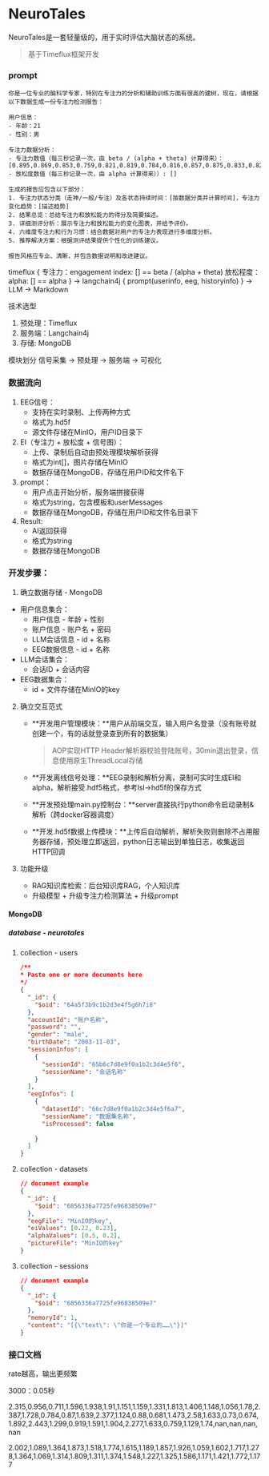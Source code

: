 # NeuroTales
NeuroTales是一套轻量级的，用于实时评估大脑状态的系统。
> 基于Timeflux框架开发

### prompt

```
你是一位专业的脑科学专家，特别在专注力的分析和辅助训练方面有很高的建树，现在，请根据以下数据生成一份专注力检测报告：

用户信息：
- 年龄：21
- 性别：男

专注力数据分析：
- 专注力数值（每三秒记录一次，由 beta / (alpha + theta) 计算得来）：[0.895,0.869,0.853,0.759,0.821,0.819,0.784,0.816,0.857,0.875,0.833,0.826,0.831,0.804,0.835,0.873,0.828,0.808,0.732,0.763,0.754,0.743,0.886,0.903,0.836,0.771,0.731,0.733,0.728,0.744,0.674,0.715,0.69,0.822,0.849,0.784,0.821,0.722,0.78,0.772,0.699,0.682,0.65,0.73,0.785,0.793,0.865,0.76,0.798,0.794,0.838,0.839,0.809,0.825,0.747,0.873,0.933,0.938,0.925,0.88,0.808,0.822]
- 放松度数值（每三秒记录一次，由 alpha 计算得来））: []

生成的报告应包含以下部分：
1. 专注力状态分类（走神/一般/专注）及各状态持续时间：[按数据分类并计算时间]，专注力变化趋势：[描述趋势]
2. 结果总览：总结专注力和放松能力的得分及简要描述。
3. 详细测评分析：展示专注力和放松能力的变化图表，并给予评价。
4. 六维度专注力和行为习惯：结合数据对用户的专注力表现进行多维度分析。
5. 推荐解决方案：根据测评结果提供个性化的训练建议。

报告风格应专业、清晰，并包含数据说明和改进建议。
```


timeflux {
    专注力：engagement index: []  == beta / (alpha + theta)
    放松程度：alpha: [] == alpha
} -> langchain4j {
    prompt(userinfo, eeg, historyinfo)
} -> LLM -> Markdown

技术选型
1. 预处理：Timeflux
2. 服务端：Langchain4j
3. 存储: MongoDB

模块划分
信号采集 -> 预处理 -> 服务端 -> 可视化

### 数据流向

1. EEG信号：
   - 支持在实时录制、上传两种方式
   - 格式为.hd5f
   - 源文件存储在MinIO，用户ID目录下
2. EI（专注力 + 放松度 + 信号图）：
   - 上传、录制后自动由预处理模块解析获得
   - 格式为int[]，图片存储在MinIO
   - 数据存储在MongoDB，存储在用户ID和文件名下
3. prompt：
    - 用户点击开始分析，服务端拼接获得
    - 格式为string，包含模板和userMessages
    - 数据存储在MongoDB，存储在用户ID和文件名目录下
4. Result:
   - AI返回获得
   - 格式为string
   - 数据存储在MongoDB

### 开发步骤：

1. 确立数据存储 - MongoDB

  - 用户信息集合：
    - 用户信息 - 年龄 + 性别
    - 账户信息 - 账户名 + 密码
    - LLM会话信息 - id + 名称
    - EEG数据信息 - id + 名称
  - LLM会话集合：
    - 会话ID + 会话内容
  - EEG数据集合：
    - id + 文件存储在MinIO的key

2. 确立交互范式
   
    - **开发用户管理模块：**用户从前端交互，输入用户名登录（没有账号就创建一个，有的话就登录查到所有的数据集）
    
      > AOP实现HTTP Header解析器校验登陆账号，30min退出登录，信息使用原生ThreadLocal存储
    
    - **开发离线信号处理：**EEG录制和解析分离，录制可实时生成EI和alpha，解析接受.hdf5格式，参考lsl->hd5f的保存方式
    
    - **开发预处理main.py控制台：**server直接执行python命令启动录制&解析（跨docker容器调度）
    
    - **开发.hd5f数据上传模块：**上传后自动解析，解析失败则删除不占用服务器存储，预处理立即返回，python日志输出到单独日志，收集返回HTTP回调


3. 功能升级
   - RAG知识库检索：后台知识库RAG，个人知识库
   - 升级模型 + 升级专注力检测算法 + 升级prompt





#### MongoDB

##### database - neurotales

1. collection - users

   ```json
   /** 
   * Paste one or more documents here
   */
   {
     "_id": {
       "$oid": "64a5f3b9c1b2d3e4f5g6h7i8"
     },
     "accountId": "账户名称",
     "password": "",
     "gender": "male",
     "birthDate": "2003-11-03",
     "sessionInfos": [
       {
         "sessionId": "65b6c7d8e9f0a1b2c3d4e5f6",
         "sessionName": "会话名称"
       }
     ],
     "eegInfos": [
       {
         "datasetId": "66c7d8e9f0a1b2c3d4e5f6a7",
         "sessionName": "数据集名称",
         "isProcessed": false
          
       }
     ]
   }
   ```

2. collection - datasets

   ```json
   // document example
   {
     "_id": {
       "$oid": "6856336a7725fe96838509e7"
     },
     "eegFile": "MinIO的key",
     "eiValues": [0.22, 0.23],
     "alphaValues": [0.5, 0.2],
     "pictureFile": "MinIO的key"
   }
   ```

3. collection - sessions

   ```json
   // document example
   {
     "_id": {
       "$oid": "6856336a7725fe96838509e7"
     },
     "memoryId": 1,
     "content": "[{\"text\": \"你是一个专业的……\"}]"
   }
   ```



### 接口文档



rate越高，输出更频繁

3000：0.05秒



2.315,0.956,0.711,1.596,1.938,1.91,1.151,1.159,1.331,1.813,1.406,1.148,1.056,1.78,2.387,1.728,0.784,0.87,1.639,2.377,1.124,0.88,0.681,1.473,2.58,1.633,0.73,0.674,1.892,2.443,1.299,0.919,1.591,1.904,2.277,1.633,0.759,1.129,1.74,nan,nan,nan,nan

2.002,1.089,1.364,1.873,1.518,1.774,1.615,1.189,1.857,1.926,1.059,1.602,1.717,1.278,1.364,1.069,1.314,1.809,1.311,1.374,1.548,1.227,1.325,1.586,1.171,1.421,1.772,1.177
